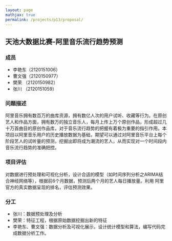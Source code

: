 ```yaml
---
layout: page
mathjax: true
permalink: /projects/p13/proposal/
---
```



## 天池大数据比赛-阿里音乐流行趋势预测

### 成员

- 李艳东（2120151006）
- 曹文强（2120150977）
- 樊荣  （2120150982）
- 张川  （2120151059）

### 问题描述

阿里音乐拥有数百万的曲库资源，拥有数亿人次的用户试听、收藏等行为。在原创艺人和作品方面，拥有数万的独立音乐人，每月上传上万个原创作品，形成超过几十万首曲目的原创作品库，对于音乐流行趋势的把握有着极为重要的指引作用。本项目以阿里音乐用户的历史播放数据为基础，期望可以通过对阿里音乐平台上每个阶段艺人的试听量的预测，挖掘出即将成为潮流的艺人，从而实现对一个时间段内音乐流行趋势的准确把控。

### 项目评估

对数据进行预处理和可视化分析，设计合适的模型（如时间序列分析之ARIMA结合神经网络等），根据前6个月数据，预测后两个月的艺人每日播放量。利用
阿里官方的真实数据呈现的排名，评估预测效果。

### 分工

- 张川：数据预处理及分析
- 樊荣：特征工程，根据原始数据挖掘出新的特征
- 李艳东、曹文强：数据分析及可视化展示，设计统计模型和算法，编写代码完成数据分析工作。
